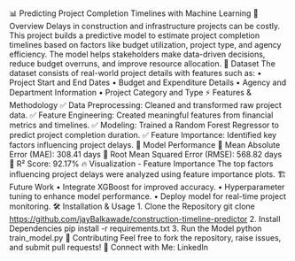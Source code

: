 📊 Predicting Project Completion Timelines with Machine Learning
🚀 Overview
Delays in construction and infrastructure projects can be costly. This project builds a predictive model to estimate project completion timelines based on factors like budget utilization, project type, and agency efficiency. The model helps stakeholders make data-driven decisions, reduce budget overruns, and improve resource allocation.
📂 Dataset
The dataset consists of real-world project details with features such as:
•	Project Start and End Dates
•	Budget and Expenditure Details
•	Agency and Department Information
•	Project Category and Type
⚡ Features & Methodology
✅ Data Preprocessing: Cleaned and transformed raw project data.
✅ Feature Engineering: Created meaningful features from financial metrics and timelines.
✅ Modeling: Trained a Random Forest Regressor to predict project completion duration.
✅ Feature Importance: Identified key factors influencing project delays.
🎯 Model Performance
📌 Mean Absolute Error (MAE): 308.41 days
📌 Root Mean Squared Error (RMSE): 568.82 days
📌 R² Score: 92.17%
🔥 Visualization - Feature Importance
The top factors influencing project delays were analyzed using feature importance plots.
🏗️ Future Work
•	Integrate XGBoost for improved accuracy.
•	Hyperparameter tuning to enhance model performance.
•	Deploy model for real-time project monitoring.
🛠️ Installation & Usage
1️. Clone the Repository
git clone https://github.com/jayBalkawade/construction-timeline-predictor
2️. Install Dependencies
pip install -r requirements.txt
3️. Run the Model
python train_model.py
📢 Contributing
Feel free to fork the repository, raise issues, and submit pull requests!
🔗 Connect with Me: LinkedIn 

